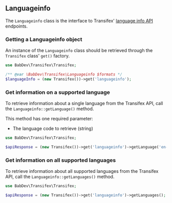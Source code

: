 ## Languageinfo

The `Languageinfo` class is the interface to Transifex' [language info API](http://docs.transifex.com/api/language_info/) endpoints.

### Getting a Languageinfo object

An instance of the `Languageinfo` class should be retrieved through the `Transifex` class' `get()` factory.

```php
use BabDev\Transifex\Transifex;

/** @var \BabDev\Transifex\Languageinfo $formats */
$languageInfo = (new Transifex())->get('languageinfo');
```

### Get information on a supported language

To retrieve information about a single language from the Transifex API, call the `Languageinfo::getLanguage()` method.

This method has one required parameter:

* The language code to retrieve (string)

```php
use BabDev\Transifex\Transifex;

$apiResponse = (new Transifex())->get('languageinfo')->getLanguage('en-US');
```

### Get information on all supported languages

To retrieve information about all supported languages from the Transifex API, call the `Languageinfo::getLanguages()` method.

```php
use BabDev\Transifex\Transifex;

$apiResponse = (new Transifex())->get('languageinfo')->getLanguages();
```
